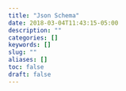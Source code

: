 ```yaml
---
title: "Json Schema"
date: 2018-03-04T11:43:15-05:00
description: ""
categories: []
keywords: []
slug: ""
aliases: []
toc: false
draft: false
---
```

